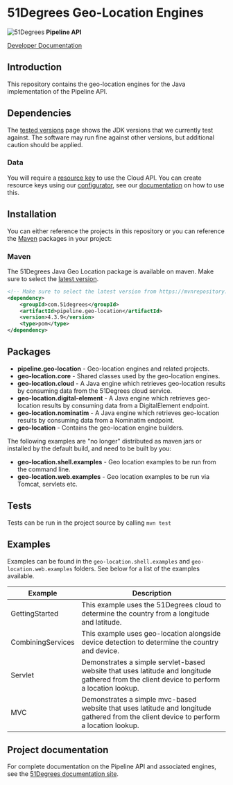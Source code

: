 # 51Degrees Geo-Location Engines

![51Degrees](https://51degrees.com/DesktopModules/FiftyOne/Distributor/Logo.ashx?utm_source=github&utm_medium=repository&utm_content=readme_main&utm_campaign=java-open-source "Data rewards the curious") **Pipeline API**

[Developer Documentation](https://51degrees.com/location-java/index.html?utm_source=github&utm_medium=repository&utm_content=documentation&utm_campaign=java-open-source "developer documentation")

## Introduction

This repository contains the geo-location engines for the Java implementation of the Pipeline API.

## Dependencies

The [tested versions](https://51degrees.com/documentation/_info__tested_versions.html) page shows 
the JDK versions that we currently test against. The software may run fine against other versions, 
but additional caution should be applied.

### Data

You will require a [resource key](https://51degrees.com/documentation/_info__resource_keys.html)
to use the Cloud API. You can create resource keys using our 
[configurator](https://configure.51degrees.com/), see our 
[documentation](https://51degrees.com/documentation/_concepts__configurator.html) on how to use this.

## Installation

You can either reference the projects in this repository or you can reference the [Maven][maven] packages in your project:

### Maven

The 51Degrees Java Geo Location package is available on maven. Make sure to select
the [latest version](https://mvnrepository.com/artifact/com.51degrees/geo-location).

```xml
<!-- Make sure to select the latest version from https://mvnrepository.com/artifact/com.51degrees/pipeline.geo-location -->
<dependency>
    <groupId>com.51degrees</groupId>
    <artifactId>pipeline.geo-location</artifactId>
    <version>4.3.9</version>
    <type>pom</type>
</dependency>
```

## Packages

- **pipeline.geo-location** - Geo-location engines and related projects.
- **geo-location.core** - Shared classes used by the geo-location engines.
- **geo-location.cloud** - A Java engine which retrieves geo-location results by consuming data from the 51Degrees cloud service.
- **geo-location.digital-element** - A Java engine which retrieves geo-location results by consuming data from a DigitalElement endpoint.
- **geo-location.nominatim** - A Java engine which retrieves geo-location results by consuming data from a Nominatim endpoint.
- **geo-location** - Contains the geo-location engine builders.

The following examples are "no longer" distributed as maven jars or installed by the default build, and need to be built by you:

- **geo-location.shell.examples** - Geo location examples to be run from the command line.
- **geo-location.web.examples** - Geo location examples to be run via Tomcat, servlets etc.

## Tests

Tests can be run in the project source by calling `mvn test`

## Examples

Examples can be found in the `geo-location.shell.examples` and `geo-location.web.examples` folders. 
See below for a list of the examples available.

|Example           |Description|
|------------------|-----------|
|GettingStarted    |This example uses the 51Degrees cloud to determine the country from a longitude and latitude.|
|CombiningServices |This example uses geo-location alongside device detection to determine the country and device.|
|Servlet           |Demonstrates a simple servlet-based website that uses latitude and longitude gathered from the client device to perform a location lookup.|
|MVC               |Demonstrates a simple mvc-based website that uses latitude and longitude gathered from the client device to perform a location lookup.|

## Project documentation

For complete documentation on the Pipeline API and associated engines, see the [51Degrees documentation site][Documentation].

[Documentation]: https://51degrees.com/documentation/index.html
[maven]: https://search.maven.org/artifact/com.51degrees/geo-location

